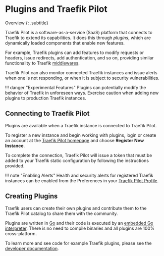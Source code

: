 # Plugins and Traefik Pilot

Overview
{: .subtitle}

Traefik Pilot is a software-as-a-service (SaaS) platform that connects to Traefik to extend its capabilities.
It does this through *plugins*, which are dynamically loaded components that enable new features.

For example, Traefik plugins can add features to modify requests or headers, issue redirects, add authentication, and so on, providing similar functionality to Traefik [middlewares](https://docs.traefik.io/middlewares/overview/).

Traefik Pilot can also monitor connected Traefik instances and issue alerts when one is not responding, or when it is subject to security vulnerabilities.

!!! danger "Experimental Features"
    Plugins can potentially modify the behavior of Traefik in unforeseen ways.
    Exercise caution when adding new plugins to production Traefik instances.

## Connecting to Traefik Pilot

Plugins are available when a Traefik instance is connected to Traefik Pilot.

To register a new instance and begin working with plugins, login or create an account at the [Traefik Pilot homepage](https://pilot.traefik.io) and choose **Register New Instance**.

To complete the connection, Traefik Pilot will issue a token that must be added to your Traefik static configuration by following the instructions provided.

!!! note "Enabling Alerts" 
    Health and security alerts for registered Traefik instances can be enabled from the Preferences in your [Traefik Pilot Profile](https://pilot.traefik.io/profile).

## Creating Plugins

Traefik users can create their own plugins and contribute them to the Traefik Pilot catalog to share them with the community.

Plugins are written in [Go](https://golang.org/) and their code is executed by an [embedded Go interpreter](https://github.com/containous/yaegi).
There is no need to compile binaries and all plugins are 100% cross-platform.

To learn more and see code for example Traefik plugins, please see the [developer documentation](https://github.com/containous/plugindemo).
